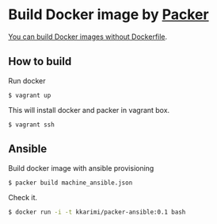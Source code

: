 # Build Docker image by [Packer](http://www.packer.io/)

[You can build Docker images without Dockerfile](http://www.packer.io/docs/builders/docker.html#toc_4).

## How to build

Run docker 

```
$ vagrant up
```

This will install docker and packer in vagrant box.

```
$ vagrant ssh
```

## Ansible

Build docker image with ansible provisioning

```
$ packer build machine_ansible.json
```

Check it.

```bash
$ docker run -i -t kkarimi/packer-ansible:0.1 bash
```

